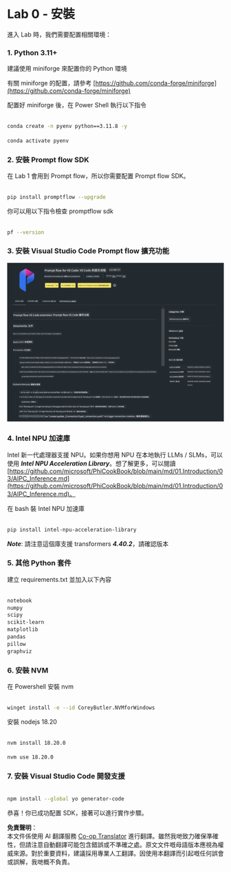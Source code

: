<!--
CO_OP_TRANSLATOR_METADATA:
{
  "original_hash": "a4ef39027902e82f2c33d568d2a2259a",
  "translation_date": "2025-05-08T05:31:28+00:00",
  "source_file": "md/02.Application/02.Code/Phi3/VSCodeExt/HOL/AIPC/01.Installations.md",
  "language_code": "hk"
}
-->
# **Lab 0 - 安裝**

進入 Lab 時，我們需要配置相關環境：

### **1. Python 3.11+**

建議使用 miniforge 來配置你的 Python 環境

有關 miniforge 的配置，請參考 [https://github.com/conda-forge/miniforge](https://github.com/conda-forge/miniforge)

配置好 miniforge 後，在 Power Shell 執行以下指令

```bash

conda create -n pyenv python==3.11.8 -y

conda activate pyenv

```

### **2. 安裝 Prompt flow SDK**

在 Lab 1 會用到 Prompt flow，所以你需要配置 Prompt flow SDK。

```bash

pip install promptflow --upgrade

```

你可以用以下指令檢查 promptflow sdk

```bash

pf --version

```

### **3. 安裝 Visual Studio Code Prompt flow 擴充功能**

![pf](../../../../../../../../../translated_images/pf_ext.8cf76b5846e9b8562b0dd276004237b3ff3797066b9f912d39c0ae6c88b35878.hk.png)

### **4. Intel NPU 加速庫**

Intel 新一代處理器支援 NPU。如果你想用 NPU 在本地執行 LLMs / SLMs，可以使用 ***Intel NPU Acceleration Library***。想了解更多，可以閱讀 [https://github.com/microsoft/PhiCookBook/blob/main/md/01.Introduction/03/AIPC_Inference.md](https://github.com/microsoft/PhiCookBook/blob/main/md/01.Introduction/03/AIPC_Inference.md)。

在 bash 裝 Intel NPU 加速庫

```bash

pip install intel-npu-acceleration-library

```

***Note***: 請注意這個庫支援 transformers ***4.40.2***，請確認版本

### **5. 其他 Python 套件**

建立 requirements.txt 並加入以下內容

```txt

notebook
numpy 
scipy 
scikit-learn 
matplotlib 
pandas 
pillow 
graphviz

```

### **6. 安裝 NVM**

在 Powershell 安裝 nvm

```bash

winget install -e --id CoreyButler.NVMforWindows

```

安裝 nodejs 18.20

```bash

nvm install 18.20.0

nvm use 18.20.0

```

### **7. 安裝 Visual Studio Code 開發支援**

```bash

npm install --global yo generator-code

```

恭喜！你已成功配置 SDK，接著可以進行實作步驟。

**免責聲明**：  
本文件係使用 AI 翻譯服務 [Co-op Translator](https://github.com/Azure/co-op-translator) 進行翻譯。雖然我哋致力確保準確性，但請注意自動翻譯可能包含錯誤或不準確之處。原文文件嘅母語版本應視為權威來源。對於重要資料，建議採用專業人工翻譯。因使用本翻譯而引起嘅任何誤會或誤解，我哋概不負責。